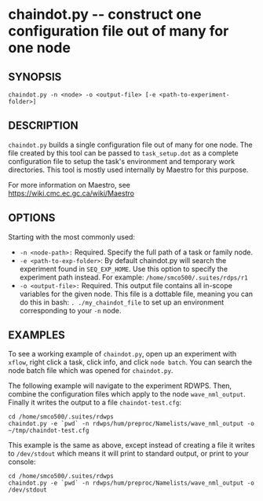 chaindot.py -- construct one configuration file out of many for one node
=============================================

## SYNOPSIS

`chaindot.py -n <node> -o <output-file> [-e <path-to-experiment-folder>]`

## DESCRIPTION

`chaindot.py` builds a single configuration file out of many for one node. The file created by this tool can be passed to `task_setup.dot` as a complete configuration file to setup the task's environment and temporary work directories. This tool is mostly used internally by Maestro for this purpose.

For more information on Maestro, see https://wiki.cmc.ec.gc.ca/wiki/Maestro

## OPTIONS

Starting with the most commonly used:

* `-n <node-path>:` Required. Specify the full path of a task or family node.
* `-e <path-to-exp-folder>`: By default chaindot.py will search the experiment found in `SEQ_EXP_HOME`. Use this option to specify the experiment path instead. For example: `/home/smco500/.suites/rdps/r1`
* `-o <output-file>:` Required. This output file contains all in-scope variables for the given node. This file is a dottable file, meaning you can do this in bash: `. ./my_chaindot_file` to set up an environment corresponding to your `-n` node.

## EXAMPLES

To see a working example of `chaindot.py`, open up an experiment with `xflow`, right click a task, click info, and click `node batch`. You can search the node batch file which was opened for `chaindot.py`.

The following example will navigate to the experiment RDWPS. Then, combine the configuration files which apply to the node `wave_nml_output`.  Finally it writes the output to a file `chaindot-test.cfg`:

```
cd /home/smco500/.suites/rdwps
chaindot.py -e `pwd` -n rdwps/hum/preproc/Namelists/wave_nml_output -o ~/tmp/chaindot-test.cfg
```

This example is the same as above, except instead of creating a file it writes to `/dev/stdout` which means it will print to standard output, or print to your console:

```
cd /home/smco500/.suites/rdwps
chaindot.py -e `pwd` -n rdwps/hum/preproc/Namelists/wave_nml_output -o /dev/stdout
```
